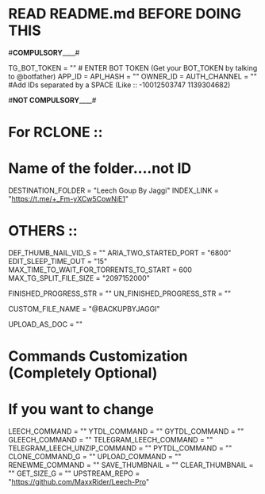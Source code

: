 # READ README.md BEFORE DOING THIS


#________COMPULSORY____________#

TG_BOT_TOKEN = ""  # ENTER BOT TOKEN (Get your BOT_TOKEN by talking to @botfather)
APP_ID = 
API_HASH = ""
OWNER_ID = 
AUTH_CHANNEL = "" #Add IDs separated by a SPACE (Like :: -10012503747 1139304682)


#________NOT COMPULSORY____________#

# For RCLONE ::
# Name of the folder....not ID
DESTINATION_FOLDER = "Leech Goup By Jaggi"
INDEX_LINK = "https://t.me/+_Fm-yXCw5CowNjE1"

# OTHERS ::
DEF_THUMB_NAIL_VID_S = ""
ARIA_TWO_STARTED_PORT = "6800"
EDIT_SLEEP_TIME_OUT = "15"
MAX_TIME_TO_WAIT_FOR_TORRENTS_TO_START = 600
MAX_TG_SPLIT_FILE_SIZE = "2097152000"

FINISHED_PROGRESS_STR = ""
UN_FINISHED_PROGRESS_STR = ""

CUSTOM_FILE_NAME = "@BACKUPBYJAGGI"

UPLOAD_AS_DOC = ""

# Commands Customization (Completely Optional)
# If you want to change
LEECH_COMMAND = ""
YTDL_COMMAND = ""
GYTDL_COMMAND = ""
GLEECH_COMMAND = ""
TELEGRAM_LEECH_COMMAND = ""
TELEGRAM_LEECH_UNZIP_COMMAND = ""
PYTDL_COMMAND = ""
CLONE_COMMAND_G = ""
UPLOAD_COMMAND = ""
RENEWME_COMMAND = ""
SAVE_THUMBNAIL = ""
CLEAR_THUMBNAIL = ""
GET_SIZE_G = ""
UPSTREAM_REPO = "https://github.com/MaxxRider/Leech-Pro"
